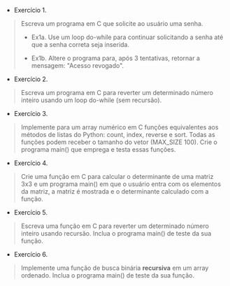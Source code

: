 * Exercício 1.
> Escreva um programa em C que solicite ao usuário uma senha.
> 
> * Ex1a. Use um loop do-while para continuar solicitando a senha até que a senha correta seja inserida.
>
> * Ex1b. Altere o programa para, após 3 tentativas, retornar a mensagem: "Acesso revogado".

* Exercício 2.
> Escreva um programa em C para reverter um determinado número inteiro usando um loop do-while (sem recursão).

* Exercício 3.
> Implemente para um array numérico em C funções equivalentes aos métodos de listas do Python: count, index, reverse e sort. 
Todas as funções podem receber o tamanho do vetor (MAX_SIZE 100). Crie o programa main() que emprega e testa essas funções.

* Exercício 4.
> Crie uma função em C para calcular o determinante de uma matriz 3x3 e um programa main() em que o usuário entra com os elementos da matriz,
a matriz é mostrada e o determinante calculado com a função. 

* Exercício 5.
> Escreva uma função em C para reverter um determinado número inteiro usando recursão. Inclua o programa main() de teste da sua função.

* Exercício 6.
> Implemente uma função de busca binária **recursiva** em um array ordenado. Inclua o programa main() de teste da sua função.



